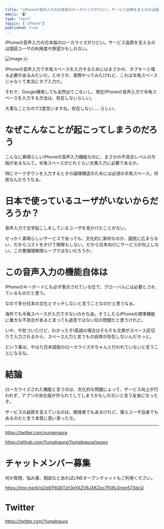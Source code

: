 ```yaml
---
title: "iPhoneの音声入力の日本版のローカライズがひどい。サービス品質を支えるのは国民ユーザの利用度や熱望かもしれない。"
emoji: "🖥"
type: "tech"
topics: ["iPhone"]
published: true
---
```


iPhoneの音声入力の日本版のローカライズがひどい。サービス品質を支えるのは国民ユーザの利用度や熱望かもしれない。

![image](https://user-images.githubusercontent.com/13635059/51149455-8ca7fa00-18a5-11e9-8c1e-d8486d518fb7.png)
￼

iPhoneの音声入力で半角スペースを入力するためにはまさかの、タブキーと喋る必要があるみたいだ。とゆうか、実際やってみたけれど、これは半角スペースじゃなくて本当にタブ入力だ。

それで、Google検索しても全然出てこないし、現在iPhoneの音声入力で半角スペースを入力する方法は、存在しないらしい。

大事なことなので2度言いますね。存在しない……らしい。

#	なぜこんなことが起こってしまうのだろう

こんなに素晴らしいiPhoneの音声入力機能なのに、まさかの不具合レベルの欠陥があるなんて。半角スペースがどれぐらい文章入力に必要であるか。

特にマークダウンを入力するときの論理構造のためには必須の半角スペース。何故なんだろうなぁ。

#	日本で使っているユーザがいないからだろうか？

音声入力で文字起こしをしているユーザを見かけたことがない。

せっかく素晴らしいサービスであっても、文化的に家何なのか、国民に広まらない、だからコストをかけて開発もしない。だから日本向けにサービスが向上しない。この悪循環無限ループではないだろうか。

#	この音声入力の機能自体は

iPhoneのキーボードにも必ず表示されている位で、グローバルには必要とされているものだと思う。

なので多分日本の文化とマッチしないと言うことなのだと思うなぁ。

海外でも半角スペースが入力できないのかなあ。そうしたらiPhoneの標準機能に重大な不具合があると言っても過言ではない位の問題だと思うけれど。

いや、今気づいたけど、わかったぞ!英語の場合はそもそも文章がスペース区切りで入力されるから、スペース入力と言うもの自体が存在しないんだきっと。

という事は、やはり日本語版のローカライズがちゃんと行われていないと言うことになるな。

#	結論

ローカライズされた機能と言うのは、文化的な問題によって、サービス向上が行われず、アプリの劣化版が作られてしてしまうかもしれないと言う反省になったぞ。

サービスの品質を支えているのは、開発者でもあるけれど、僕らユーザ自身でもあるのだと言う本質に思い至ったな。


---

https://twitter.com/yumainaura

https://github.com/YumaInaura/YumaInaura/issues










<!-- Update From Qiita API -->

# チャットメンバー募集


何か質問、悩み事、相談などあればLINEオープンチャットもご利用ください。

https://line.me/ti/g2/eEPltQ6Tzh3pYAZV8JXKZqc7PJ6L0rpm573dcQ





# Twitter


https://twitter.com/YumaInaura


<!-- Update From Qiita API -->


